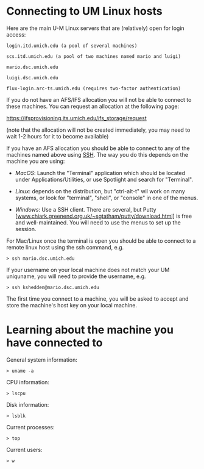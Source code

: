 Connecting to UM Linux hosts
============================

Here are the main U-M Linux servers that are (relatively) open for
login access:

```
login.itd.umich.edu (a pool of several machines)

scs.itd.umich.edu (a pool of two machines named mario and luigi)

mario.dsc.umich.edu

luigi.dsc.umich.edu

flux-login.arc-ts.umich.edu (requires two-factor authentication)
```

If you do not have an AFS/IFS allocation you will not be able to
connect to these machines.  You can request an allocation at the
following page:

https://ifsprovisioning.its.umich.edu/ifs_storage/request

(note that the allocation will not be created immediately, you may
need to wait 1-2 hours for it to become available)

If you have an AFS allocation you should be able to connect to any of
the machines named above using
[SSH](https://en.wikipedia.org/wiki/Secure_Shell).  The way you do
this depends on the machine you are using:

* *MacOS*: Launch the "Terminal" application which should be located
  under Applications/Utilities, or use Spotlight and search for
  "Terminal".

* *Linux*: depends on the distribution, but "ctrl-alt-t" wil work on
   many systems, or look for "terminal", "shell", or "console" in one
   of the menus.

* *Windows*: Use a SSH client.  There are several, but Putty
   [www.chiark.greenend.org.uk/~sgtatham/putty/download.html] is free
   and well-maintained.  You will need to use the menus to set up the
   session.

For Mac/Linux once the terminal is open you should be able to connect
to a remote linux host using the ssh command, e.g.

```
> ssh mario.dsc.umich.edu
```

If your username on your local machine does not match your UM
uniquname, you will need to provide the username, e.g.

```
> ssh kshedden@mario.dsc.umich.edu
```

The first time you connect to a machine, you will be asked to accept
and store the machine's host key on your local machine.

Learning about the machine you have connected to
================================================

General system information:

```
> uname -a
```

CPU information:

```
> lscpu
```

Disk information:

```
> lsblk
```

Current processes:

```
> top
```

Current users:

```
> w
```